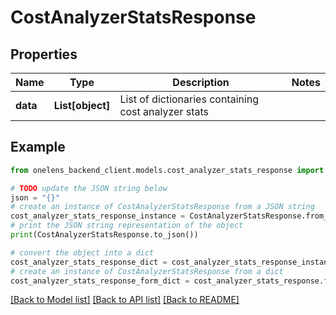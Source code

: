 # CostAnalyzerStatsResponse


## Properties

Name | Type | Description | Notes
------------ | ------------- | ------------- | -------------
**data** | **List[object]** | List of dictionaries containing cost analyzer stats | 

## Example

```python
from onelens_backend_client.models.cost_analyzer_stats_response import CostAnalyzerStatsResponse

# TODO update the JSON string below
json = "{}"
# create an instance of CostAnalyzerStatsResponse from a JSON string
cost_analyzer_stats_response_instance = CostAnalyzerStatsResponse.from_json(json)
# print the JSON string representation of the object
print(CostAnalyzerStatsResponse.to_json())

# convert the object into a dict
cost_analyzer_stats_response_dict = cost_analyzer_stats_response_instance.to_dict()
# create an instance of CostAnalyzerStatsResponse from a dict
cost_analyzer_stats_response_form_dict = cost_analyzer_stats_response.from_dict(cost_analyzer_stats_response_dict)
```
[[Back to Model list]](../README.md#documentation-for-models) [[Back to API list]](../README.md#documentation-for-api-endpoints) [[Back to README]](../README.md)


